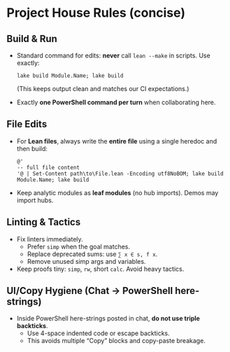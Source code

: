 # Project House Rules (concise)

## Build & Run
- Standard command for edits: **never** call `lean --make` in scripts.
  Use exactly:
  
      lake build Module.Name; lake build
  
  (This keeps output clean and matches our CI expectations.)

- Exactly **one PowerShell command per turn** when collaborating here.

## File Edits
- For **Lean files**, always write the **entire file** using a single heredoc and then build:
  
      @'
      -- full file content
      '@ | Set-Content path\to\File.lean -Encoding utf8NoBOM; lake build Module.Name; lake build

- Keep analytic modules as **leaf modules** (no hub imports). Demos may import hubs.

## Linting & Tactics
- Fix linters immediately.
  - Prefer `simp` when the goal matches.
  - Replace deprecated sums: use `∑ x ∈ s, f x`.
  - Remove unused simp args and variables.
- Keep proofs tiny: `simp`, `rw`, short `calc`. Avoid heavy tactics.

## UI/Copy Hygiene (Chat → PowerShell here-strings)
- Inside PowerShell here-strings posted in chat, **do not use triple backticks**.
  - Use 4-space indented code or escape backticks.
  - This avoids multiple “Copy” blocks and copy-paste breakage.

